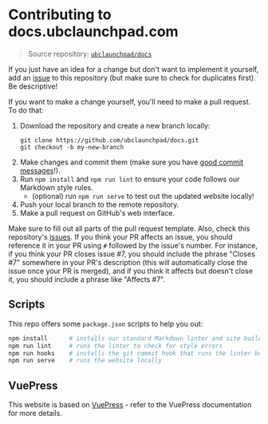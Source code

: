 # Contributing to docs.ubclaunchpad.com

> Source repository: [`ubclaunchpad/docs`](https://github.com/ubclaunchpad/docs)

If you just have an idea for a change but don't want to implement it yourself,
add an [issue](https://github.com/ubclaunchpad/docs/issues) to this repository
(but make sure to check for duplicates first). Be descriptive!

If you want to make a change yourself, you'll need to make a pull request.
To do that:

1. Download the repository and create a new branch locally:
   ```
   git clone https://github.com/ubclaunchpad/docs.git
   git checkout -b my-new-branch
   ```
2. Make changes and commit them (make sure you have
  [good commit messages](https://chris.beams.io/posts/git-commit/#seven-rules)!).
3. Run `npm install` and `npm run lint` to ensure your code follows our Markdown style rules.
   * (optional) run `npm run serve` to test out the updated website locally!
4. Push your local branch to the remote repository.
5. Make a pull request on GitHub's web interface.

Make sure to fill out all parts of the pull request template.
Also, check this repository's [issues](https://github.com/ubclaunchpad/docs/issues).
If you think your PR affects an issue, you should reference it in your PR using
`#` followed by the issue's number. For instance, if you think your PR closes
issue #7, you should include the phrase "Closes #7" somewhere in your PR's
description (this will automatically close the issue once your PR is merged),
and if you think it affects but doesn't close it, you should include a phrase
like "Affects #7".

## Scripts

This repo offers some `package.json` scripts to help you out:

```sh
npm install      # installs our standard Markdown linter and site builder
npm run lint     # runs the linter to check for style errors
npm run hooks    # installs the git commit hook that runs the linter before you commit
npm run serve    # runs the website locally
```

## VuePress

This website is based on [VuePress](https://vuepress.vuejs.org/guide/) - refer to the
VuePress documentation for more details.
